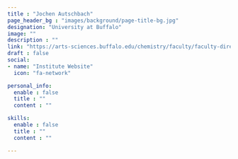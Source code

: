 ```yaml
---
title : "Jochen Autschbach"
page_header_bg : "images/background/page-title-bg.jpg"
designation: "University at Buffalo"
image: ""
description : ""
link: "https://arts-sciences.buffalo.edu/chemistry/faculty/faculty-directory/autschbach.html"
draft : false
social:
- name: "Institute Website"
  icon: "fa-network"

personal_info:
  enable : false
  title : ""
  content : ""

skills:
  enable : false
  title : ""
  content : ""

---
```

